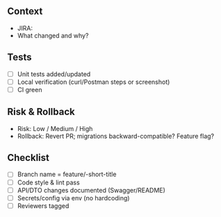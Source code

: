 ## Context
- JIRA: <JIRA-KEY>
- What changed and why?

## Tests
- [ ] Unit tests added/updated
- [ ] Local verification (curl/Postman steps or screenshot)
- [ ] CI green

## Risk & Rollback
- Risk: Low / Medium / High
- Rollback: Revert PR; migrations backward-compatible? Feature flag?

## Checklist
- [ ] Branch name = feature/<JIRA-KEY>-short-title
- [ ] Code style & lint pass
- [ ] API/DTO changes documented (Swagger/README)
- [ ] Secrets/config via env (no hardcoding)
- [ ] Reviewers tagged

